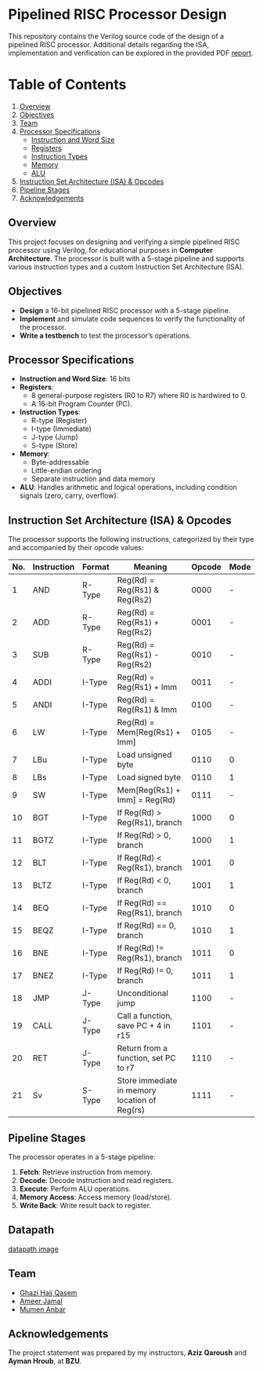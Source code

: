# Pipelined RISC Processor Design
This repository contains the Verilog source code of the design of a pipelined RISC processor. Additional details regarding the ISA, implementation and verification can be explored in the provided PDF [report](PipelinedRISCProcessor.pdf).
# Table of Contents

1. [Overview](#overview)
2. [Objectives](#objectives)
3. [Team](#team)
4. [Processor Specifications](#processor-specifications)
   - [Instruction and Word Size](#instruction-and-word-size)
   - [Registers](#registers)
   - [Instruction Types](#instruction-types)
   - [Memory](#memory)
   - [ALU](#alu)
5. [Instruction Set Architecture (ISA) & Opcodes](#instruction-set-architecture-isa--opcodes)
6. [Pipeline Stages](#pipeline-stages)
7. [Acknowledgements](#acknowledgements)

## Overview
This project focuses on designing and verifying a simple pipelined RISC processor using Verilog, for educational purposes in **Computer Architecture**. The processor is built with a 5-stage pipeline and supports various instruction types and a custom Instruction Set Architecture (ISA).

## Objectives
- **Design** a 16-bit pipelined RISC processor with a 5-stage pipeline.
- **Implement** and simulate code sequences to verify the functionality of the processor.
- **Write a testbench** to test the processor’s operations.

## Processor Specifications
- **Instruction and Word Size**: 16 bits
- **Registers**: 
  - 8 general-purpose registers (R0 to R7) where R0 is hardwired to 0.
  - A 16-bit Program Counter (PC).
- **Instruction Types**:
  - R-type (Register)
  - I-type (Immediate)
  - J-type (Jump)
  - S-type (Store)
- **Memory**:
  - Byte-addressable
  - Little-endian ordering
  - Separate instruction and data memory
- **ALU**: Handles arithmetic and logical operations, including condition signals (zero, carry, overflow).

## Instruction Set Architecture (ISA) & Opcodes
The processor supports the following instructions, categorized by their type and accompanied by their opcode values:

| No. | Instruction | Format  | Meaning                                          | Opcode | Mode |
|-----|-------------|---------|--------------------------------------------------|--------|------|
| 1   | AND         | R-Type  | Reg(Rd) = Reg(Rs1) & Reg(Rs2)                    | 0000   | -    |
| 2   | ADD         | R-Type  | Reg(Rd) = Reg(Rs1) + Reg(Rs2)                    | 0001   | -    |
| 3   | SUB         | R-Type  | Reg(Rd) = Reg(Rs1) - Reg(Rs2)                    | 0010   | -    |
| 4   | ADDI        | I-Type  | Reg(Rd) = Reg(Rs1) + Imm                         | 0011   | -    |
| 5   | ANDI        | I-Type  | Reg(Rd) = Reg(Rs1) & Imm                         | 0100   | -    |
| 6   | LW          | I-Type  | Reg(Rd) = Mem[Reg(Rs1) + Imm]                    | 0105   | -    |
| 7   | LBu         | I-Type  | Load unsigned byte                               | 0110   | 0    |
| 8   | LBs         | I-Type  | Load signed byte                                 | 0110   | 1    |
| 9   | SW          | I-Type  | Mem[Reg(Rs1) + Imm] = Reg(Rd)                    | 0111   | -    |
| 10  | BGT         | I-Type  | If Reg(Rd) > Reg(Rs1), branch                    | 1000   | 0    |
| 11  | BGTZ        | I-Type  | If Reg(Rd) > 0, branch                           | 1000   | 1    |
| 12  | BLT         | I-Type  | If Reg(Rd) < Reg(Rs1), branch                    | 1001   | 0    |
| 13  | BLTZ        | I-Type  | If Reg(Rd) < 0, branch                           | 1001   | 1    |
| 14  | BEQ         | I-Type  | If Reg(Rd) == Reg(Rs1), branch                   | 1010   | 0    |
| 15  | BEQZ        | I-Type  | If Reg(Rd) == 0, branch                          | 1010   | 1    |
| 16  | BNE         | I-Type  | If Reg(Rd) != Reg(Rs1), branch                   | 1011   | 0    |
| 17  | BNEZ        | I-Type  | If Reg(Rd) != 0, branch                          | 1011   | 1    |
| 18  | JMP         | J-Type  | Unconditional jump                               | 1100   | -    |
| 19  | CALL        | J-Type  | Call a function, save PC + 4 in r15               | 1101   | -    |
| 20  | RET         | J-Type  | Return from a function, set PC to r7              | 1110   | -    |
| 21  | Sv          | S-Type  | Store immediate in memory location of Reg(rs)    | 1111   | -    |

## Pipeline Stages
The processor operates in a 5-stage pipeline:
1. **Fetch**: Retrieve instruction from memory.
2. **Decode**: Decode instruction and read registers.
3. **Execute**: Perform ALU operations.
4. **Memory Access**: Access memory (load/store).
5. **Write Back**: Write result back to register.

## Datapath
[datapath image](Datapath.jpeg)

## Team
- [Ghazi Hajj Qasem](https://github.com/ghazicc)
- [Ameer Jamal](https://github.com/Ameerjamal22)
- [Mumen Anbar]()

## Acknowledgements
The project statement was prepared by my instructors, **Aziz Qaroush** and **Ayman Hroub**, at **BZU**.

